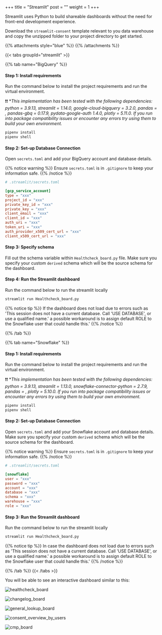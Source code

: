 +++
title = "Streamlit"
post = ""
weight = 1
+++

Streamlit uses Python to build shareable dashboards without the need for front-end development experience.

Download the `streamlit-consent` template relevant to you data warehouse and copy the unzipped folder to your project directory to get started.

{{% attachments style="blue" %}}
{{% /attachments %}}

{{< tabs groupId="streamlit" >}}

{{% tab name="BigQuery" %}}

#### **Step 1:** Install requirements
Run the command below to install the project requirements and run the virtual environment.

❗❗ **This implementation has been tested with the following dependencies: *python = 3.9.13, streamlit = 1.14.0, google-cloud-bigquery = 3.2.0, pandas = *, pandas-gbq = 0.17.9, pydata-google-auth 1.4.0, plotly = 5.11.0*. If you run into package compatibility issues or encounter any errors try using them to build your own environment.**


```bash
pipenv install
pipenv shell
```

#### **Step 2:** Set-up Database Connection
Open `secrets.toml` and add your BigQuery account and database details.

{{% notice warning %}}
Ensure `secrets.toml` is in `.gitignore` to keep your information safe.
{{% /notice %}}

```toml
# .streamlit/secrets.toml

[gcp_service_account]
type = "xxx"
project_id = "xxx"
private_key_id = "xxx"
private_key = "xxx"
client_email = "xxx"
client_id = "xxx"
auth_uri = "xxx"
token_uri = "xxx"
auth_provider_x509_cert_url = "xxx"
client_x509_cert_url = "xxx"

```
#### **Step 3:** Specify schema
Fill out the schema variable within `Healthcheck_board.py` file. Make sure you specify your custom `derived` schema which will be the source schema for the dashboard.


#### **Step 4:** Run the Streamlit dashboard
Run the command below to run the streamlit locally

```bash
streamlit run Healthcheck_board.py
```

{{% notice tip %}}
If the dashboard does not load due to errors such as 'This session does not have a current database. Call 'USE DATABASE', or use a qualified name.' a possible workaround is to assign default ROLE to the Snowflake user that could handle this.'
{{% /notice %}}

{{% /tab %}}

{{% tab name="Snowflake" %}}

#### **Step 1:** Install requirements
Run the command below to install the project requirements and run the virtual environment.

❗❗ **This implementation has been tested with the following dependencies: *python = 3.9.13, streamlit = 1.13.0, snowflake-connector-python = 2.7.9, pandas = *, plotly = 5.10.0*. If you run into package compatibility issues or encounter any errors try using them to build your own environment.**


```bash
pipenv install
pipenv shell
```

#### **Step 2:** Set-up Database Connection
Open `secrets.toml` and add your Snowflake account and database details. Make sure you specify your custom `derived` schema which will be the source schema for the dashboard.

{{% notice warning %}}
Ensure `secrets.toml` is in `.gitignore` to keep your information safe.
{{% /notice %}}

```toml
# .streamlit/secrets.toml

[snowflake]
user = "xxx"
password = "xxx"
account = "xxx"
database = "xxx"
schema = "xxx"
warehouse = "xxx"
role = "xxx"

```
#### **Step 3:** Run the Streamlit dashboard
Run the command below to run the streamlit locally

```bash
streamlit run Healthcheck_board.py
```

{{% notice tip %}}
In case the dashboard does not load due to errors such as 'This session does not have a current database. Call 'USE DATABASE', or use a qualified name.' a possible workaround is to assign default ROLE to the Snowflake user that could handle this.'
{{% /notice %}}

{{% /tab %}}
{{< /tabs >}}

You will be able to see an interactive dashboard similar to this:

![healthcheck_board](../images/1_healthcheck_board.png?width=100pc)

![changelog_board](../images/2_changelog_board.png?width=100pc)

![general_lookup_board](../images/3_general_lookup_board.png?width=100pc)

![consent_overview_by_users](../images/4_consent_overview_by_users.png?width=100pc)

![cmp_board](../images/5_cmp_board.png?width=100pc)
